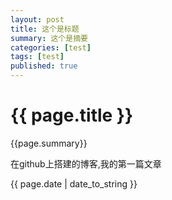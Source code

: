 ```yaml
---
layout: post
title: 这个是标题
summary: 这个是摘要
categories: [test]
tags: [test]
published: true
---
```


# {{ page.title }} #

{{page.summary}}

在github上搭建的博客,我的第一篇文章

{{ page.date | date_to_string  }}
